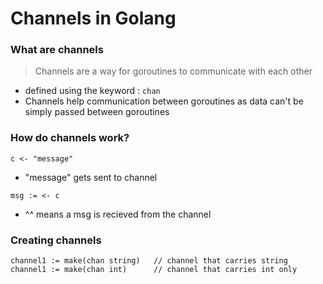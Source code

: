 # Channels in Golang

### What are channels

> Channels are a way for goroutines to communicate with each other

- defined using the keyword : `chan`
- Channels help communication between goroutines as data can't be simply passed between goroutines

### How do channels work?

```golang
c <- "message"
```

- "message" gets sent to channel

```golang
msg := <- c
```

- ^^ means a msg is recieved from the channel


### Creating channels

```golang
channel1 := make(chan string)	// channel that carries string
channel1 := make(chan int)		// channel that carries int only
```